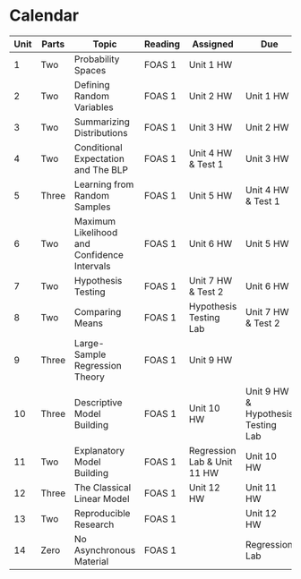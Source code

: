 # Calendar 

| Unit | Parts | Topic                                       | Reading | Assigned              | Due                |
|------|-------|---------------------------------------------|---------|-----------------------|--------------------|
| 1    | Two   | Probability Spaces                          | FOAS 1  | Unit 1 HW             |                    |
| 2    | Two   | Defining Random Variables                   | FOAS 1  | Unit 2 HW             | Unit 1 HW          | 
| 3    | Two   | Summarizing Distributions                   | FOAS 1  | Unit 3 HW             | Unit 2 HW          | 
| 4    | Two   | Conditional Expectation and The BLP         | FOAS 1  | Unit 4 HW & Test 1    | Unit 3 HW          |
| 5    | Three | Learning from Random Samples                | FOAS 1  | Unit 5 HW             | Unit 4 HW & Test 1 |
| 6    | Two   | Maximum Likelihood and Confidence Intervals | FOAS 1  | Unit 6 HW             | Unit 5 HW          |
| 7    | Two   | Hypothesis Testing                          | FOAS 1  | Unit 7 HW & Test 2    | Unit 6 HW          |
| 8    | Two   | Comparing Means                             | FOAS 1  | Hypothesis Testing Lab| Unit 7 HW & Test 2 |
| 9    | Three | Large-Sample Regression Theory              | FOAS 1  | Unit 9 HW             |                    |        
| 10   | Three | Descriptive Model Building                  | FOAS 1  | Unit 10 HW            | Unit 9 HW & Hypothesis Testing Lab  |
| 11   | Two   | Explanatory Model Building                  | FOAS 1  | Regression Lab & Unit 11 HW | Unit 10 HW   |
| 12   | Three | The Classical Linear Model                  | FOAS 1  | Unit 12 HW            | Unit 11 HW         |
| 13   | Two   | Reproducible Research                       | FOAS 1  |                       | Unit 12 HW         |
| 14   | Zero  | No Asynchronous Material                    | FOAS 1  |                       | Regression Lab     |